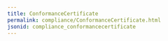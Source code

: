 ```yaml
---
title: ConformanceCertificate
permalink: compliance/ConformanceCertificate.html
jsonid: compliance_conformancecertificate
---
```

